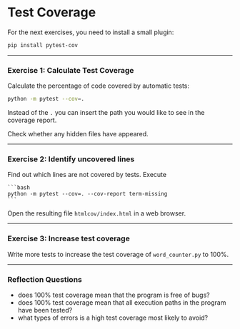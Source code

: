 
# Test Coverage

For the next exercises, you need to install a small plugin:

```bash
pip install pytest-cov
```

----

### Exercise 1: Calculate Test Coverage

Calculate the percentage of code covered by automatic tests:

```bash
python -m pytest --cov=.
```

Instead of the `.` you can insert the path you would like to see in the coverage report.

Check whether any hidden files have appeared.

----

### Exercise 2: Identify uncovered lines
Find out which lines are not covered by tests. Execute

    ```bash
    python -m pytest --cov=. --cov-report term-missing
    ```

Open the resulting file `htmlcov/index.html` in a web browser.

----

### Exercise 3: Increase test coverage

Write more tests to increase the test coverage of `word_counter.py` to 100%.

----

### Reflection Questions

* does 100% test coverage mean that the program is free of bugs?
* does 100% test coverage mean that all execution paths in the program have been tested?
* what types of errors is a high test coverage most likely to avoid?
